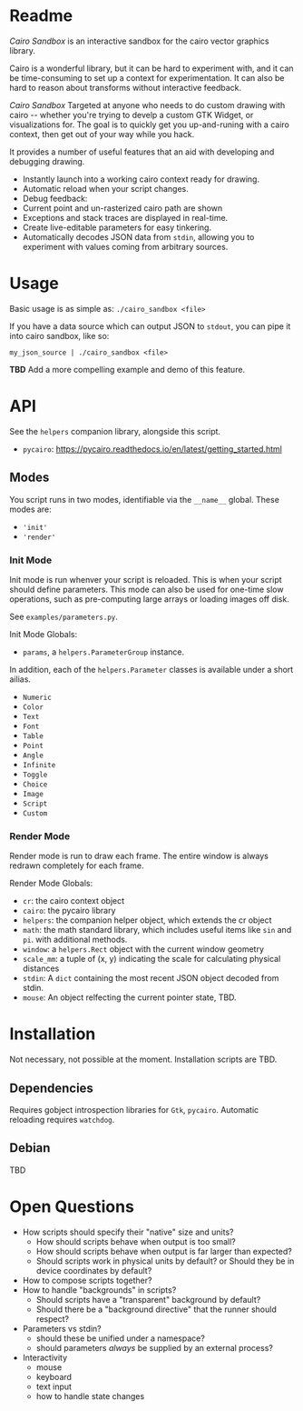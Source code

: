 # Readme

*Cairo Sandbox* is an interactive sandbox for the cairo vector
graphics library.

Cairo is a wonderful library, but it can be hard to experiment with,
and it can be time-consuming to set up a context for
experimentation. It can also be hard to reason about transforms
without interactive feedback.

*Cairo Sandbox* Targeted at anyone who needs to do custom drawing
with cairo -- whether you're trying to develp a custom GTK Widget, or
visualizations for. The goal is to quickly get you up-and-runing with
a cairo context, then get out of your way while you hack.

It provides a number of useful features that an aid with developing
and debugging drawing.

- Instantly launch into a working cairo context ready for drawing.
- Automatic reload when your script changes.
- Debug feedback:
 - Current point and un-rasterized cairo path are shown
 - Exceptions and stack traces are displayed in real-time.
- Create live-editable parameters for easy tinkering.
- Automatically decodes JSON data from `stdin`, allowing you to
  experiment with values coming from arbitrary sources.

# Usage

Basic usage is as simple as: `./cairo_sandbox <file>`

If you have a data source which can output JSON to `stdout`, you can
pipe it into cairo sandbox, like so:

`my_json_source | ./cairo_sandbox <file>`

**TBD** Add a more compelling example and demo of this feature.

# API

See the `helpers` companion library, alongside this script.

- `pycairo`: https://pycairo.readthedocs.io/en/latest/getting_started.html

## Modes

You script runs in two modes, identifiable via the `__name__`
global. These modes are:

- `'init'`
- `'render'`

### Init Mode

Init mode is run whenver your script is reloaded. This is when your
script should define parameters. This mode can also be used for
one-time slow operations, such as pre-computing large arrays or
loading images off disk.

See `examples/parameters.py`.

Init Mode Globals:

- `params`, a `helpers.ParameterGroup` instance.

In addition, each of the `helpers.Parameter` classes is available
under a short ailias.

- `Numeric`
- `Color`
- `Text`
- `Font`
- `Table`
- `Point`
- `Angle`
- `Infinite`
- `Toggle`
- `Choice`
- `Image`
- `Script`
- `Custom`

### Render Mode

Render mode is run to draw each frame. The entire window is always
redrawn completely for each frame.

Render Mode Globals:

- `cr`: the cairo context object
- `cairo`: the pycairo library
- `helpers`: the companion helper object, which extends the cr object
- `math`: the math standard library, which includes useful items like `sin` and `pi`.
  with additional methods.
- `window`: a `helpers.Rect` object with the current window geometry
- `scale_mm`: a tuple of (x, y) indicating the scale for calculating physical distances
- `stdin`: A `dict` containing the most recent JSON object decoded from stdin.
- `mouse`: An object relfecting the current pointer state, TBD.

# Installation

Not necessary, not possible at the moment. Installation scripts are TBD.

## Dependencies

Requires gobject introspection libraries for `Gtk`, `pycairo`. Automatic reloading requires `watchdog`.

## Debian

TBD

# Open Questions

- How scripts should specify their "native" size and units?
  - How should scripts behave when output is too small?
  - How should scripts behave when output is far larger than expected?
  - Should scripts work in physical units by default? or Should they be in device coordinates by default?
- How to compose scripts together?
- How to handle "backgrounds" in scripts?
  - Should scripts have a "transparent" background by default?
  - Should there be a "background directive" that the runner should respect?
- Parameters vs stdin?
  - should these be unified under a namespace?
  - should parameters *always* be supplied by an external process?
- Interactivity
  - mouse
  - keyboard
  - text input
  - how to handle state changes
